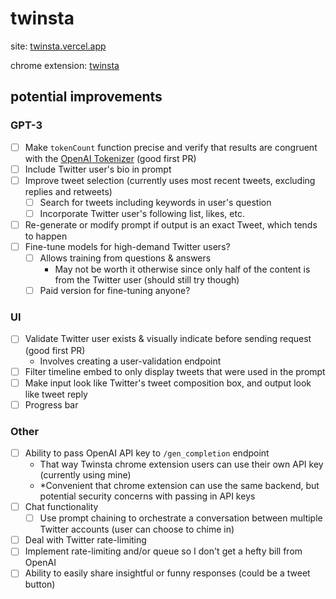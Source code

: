 # twinsta

site: [twinsta.vercel.app](https://twinsta.vercel.app/)

chrome extension: [twinsta](https://chrome.google.com/webstore/detail/twinsta/imodnpdkmjccjjeeagjijoadnfhfngaa)

## potential improvements
### GPT-3
- [ ] Make `tokenCount` function precise and verify that results are congruent with the [OpenAI Tokenizer](https://beta.openai.com/tokenizer) (good first PR)
- [ ] Include Twitter user's bio in prompt
- [ ] Improve tweet selection (currently uses most recent tweets, excluding replies and retweets)
  - [ ] Search for tweets including keywords in user's question
  - [ ] Incorporate Twitter user's following list, likes, etc.
- [ ] Re-generate or modify prompt if output is an exact Tweet, which tends to happen
- [ ] Fine-tune models for high-demand Twitter users?
  - [ ] Allows training from questions & answers
    - May not be worth it otherwise since only half of the content is from the Twitter user (should still try though)
  - [ ] Paid version for fine-tuning anyone?
### UI
- [ ] Validate Twitter user exists & visually indicate before sending request (good first PR)
  - Involves creating a user-validation endpoint
- [ ] Filter timeline embed to only display tweets that were used in the prompt
- [ ] Make input look like Twitter's tweet composition box, and output look like tweet reply
- [ ] Progress bar
### Other
- [ ] Ability to pass OpenAI API key to `/gen_completion` endpoint
  - That way Twinsta chrome extension users can use their own API key (currently using mine)
  - *Convenient that chrome extension can use the same backend, but potential security concerns with passing in API keys
- [ ] Chat functionality
  - [ ] Use prompt chaining to orchestrate a conversation between multiple Twitter accounts (user can choose to chime in)
- [ ] Deal with Twitter rate-limiting
- [ ] Implement rate-limiting and/or queue so I don't get a hefty bill from OpenAI
- [ ] Ability to easily share insightful or funny responses (could be a tweet button)
